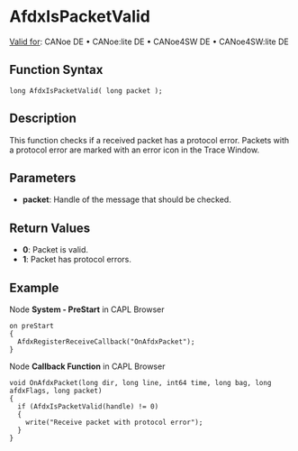 # AfdxIsPacketValid

[Valid for](../../../Shared/FeatureAvailability.md): CANoe DE • CANoe:lite DE • CANoe4SW DE • CANoe4SW:lite DE

## Function Syntax

```plaintext
long AfdxIsPacketValid( long packet );
```

## Description

This function checks if a received packet has a protocol error. Packets with a protocol error are marked with an error icon in the Trace Window.

## Parameters

- **packet**: Handle of the message that should be checked.

## Return Values

- **0**: Packet is valid.
- **1**: Packet has protocol errors.

## Example

Node **System - PreStart** in CAPL Browser

```plaintext
on preStart
{
  AfdxRegisterReceiveCallback("OnAfdxPacket");
}
```

Node **Callback Function** in CAPL Browser

```plaintext
void OnAfdxPacket(long dir, long line, int64 time, long bag, long afdxFlags, long packet)
{
  if (AfdxIsPacketValid(handle) != 0)
  {
    write("Receive packet with protocol error");
  }
}
```

